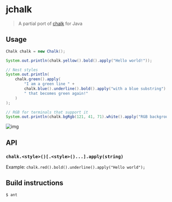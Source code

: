 # jchalk

> A partial port of [chalk](https://github.com/chalk/chalk) for Java

## Usage

```java
Chalk chalk = new Chalk();

System.out.println(chalk.yellow().bold().apply("Hello world!"));

// Nest styles
System.out.println(
    chalk.green().apply(
        "I am a green line " +
        chalk.blue().underline().bold().apply("with a blue substring") +
        " that becomes green again!"
    )
);

// RGB for terminals that support it
System.out.println(chalk.bgRgb(121, 41, 71).white().apply("RGB background!"));
```

![img](https://i.imgur.com/FKLLP7n.png)

## API

### `chalk.<style>()[.<style>()...].apply(string)`

Example: `chalk.red().bold().underline().apply("Hello world");`

## Build instructions

```sh
$ ant
```
